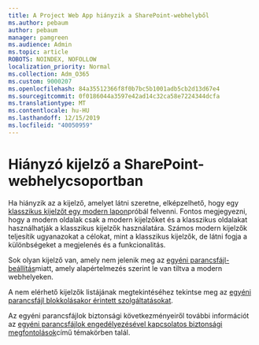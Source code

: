 ```yaml
---
title: A Project Web App hiányzik a SharePoint-webhelyből
ms.author: pebaum
author: pebaum
manager: pamgreen
ms.audience: Admin
ms.topic: article
ROBOTS: NOINDEX, NOFOLLOW
localization_priority: Normal
ms.collection: Adm_O365
ms.custom: 9000207
ms.openlocfilehash: 84a35512366f8f0b7bc5b1001adb5cb2d13d67e4
ms.sourcegitcommit: 0f0186044a3597e42ad14c32ca58e7224344dcfa
ms.translationtype: MT
ms.contentlocale: hu-HU
ms.lasthandoff: 12/15/2019
ms.locfileid: "40050959"
---
```

# <a name="missing-web-part-in-sharepoint-site-collection"></a>Hiányzó kijelző a SharePoint-webhelycsoportban

Ha hiányzik az a kijelző, amelyet látni szeretne, elképzelhető, hogy egy [klasszikus kijelzőt egy modern lapon](https://support.office.com/article/classic-and-modern-web-part-experiences-3fdae6c3-8fc1-49ab-8708-8c104b882e64)próbál felvenni. Fontos megjegyezni, hogy a modern oldalak csak a modern kijelzőket és a klasszikus oldalakat használhatják a klasszikus kijelzők használatára. Számos modern kijelzők teljesítik ugyanazokat a célokat, mint a klasszikus kijelzők, de látni fogja a különbségeket a megjelenés és a funkcionalitás.

Sok olyan kijelző van, amely nem jelenik meg az [egyéni parancsfájl-beállítás](https://docs.microsoft.com/sharepoint/allow-or-prevent-custom-script)miatt, amely alapértelmezés szerint le van tiltva a modern webhelyeken. 

A nem elérhető kijelzők listájának megtekintéséhez tekintse meg az [egyéni parancsfájl blokkolásakor érintett szolgáltatásokat](https://docs.microsoft.com/sharepoint/allow-or-prevent-custom-script#features-affected-when-custom-script-is-blocked).

 Az egyéni parancsfájlok biztonsági következményeiről további információt az [egyéni parancsfájlok engedélyezésével kapcsolatos biztonsági megfontolások](https://docs.microsoft.com/sharepoint/security-considerations-of-allowing-custom-script)című témakörben talál.
